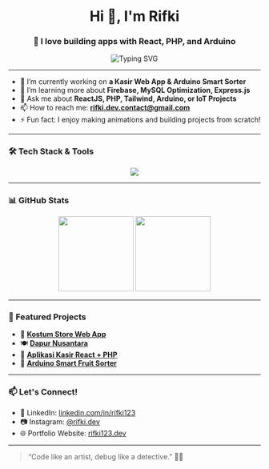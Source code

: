 <h1 align="center">Hi 👋, I'm Rifki</h1>
<h3 align="center">🚀 I love building apps with React, PHP, and Arduino</h3>

<p align="center">
  <img src="https://readme-typing-svg.demolab.com?font=Fira+Code&weight=500&pause=1000&color=22D3EE&center=true&vCenter=true&multiline=true&width=435&lines=👨‍💻+Fullstack+Developer;💡+Problem+Solver+%26+Fast+Learner;🛠️+React+%7C+PHP+%7C+MySQL+%7C+Arduino" alt="Typing SVG" />
</p>

---

- 🔭 I’m currently working on **a Kasir Web App & Arduino Smart Sorter**
- 🌱 I’m learning more about **Firebase, MySQL Optimization, Express.js**
- 💬 Ask me about **ReactJS, PHP, Tailwind, Arduino, or IoT Projects**
- 📫 How to reach me: **rifki.dev.contact@gmail.com**
- ⚡ Fun fact: I enjoy making animations and building projects from scratch!

---

### 🛠️ Tech Stack & Tools

<p align="center">
  <img src="https://skillicons.dev/icons?i=react,php,arduino,mysql,js,html,css,tailwind,firebase,express,git,vscode" />
</p>

---

### 📊 GitHub Stats

<p align="center">
  <img src="https://github-readme-stats.vercel.app/api?username=rifki123-cell&show_icons=true&theme=tokyonight" height="150px"/>
  <img src="https://github-readme-streak-stats.herokuapp.com?user=rifki123-cell&theme=tokyonight" height="150px"/>
</p>

---

### 📂 Featured Projects

- 🎨 [**Kostum Store Web App**](https://github.com/rifki123-cell/kostum-store)
- 🍽️ [**Dapur Nusantara**](https://github.com/rifki123-cell/dapur-nusantara)
- 🛒 [**Aplikasi Kasir React + PHP**](https://github.com/rifki123-cell/kasir-app)
- 🤖 [**Arduino Smart Fruit Sorter**](https://github.com/rifki123-cell/arduino-sorter)

---

### 📫 Let's Connect!
- 💼 LinkedIn: [linkedin.com/in/rifki123](#)
- 📷 Instagram: [@rifki.dev](#)
- 🌐 Portfolio Website: [rifki123.dev](#)

---

> “Code like an artist, debug like a detective.” 🧠🔥
